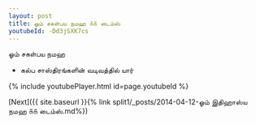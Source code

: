 ```yaml
---
layout: post
title: ஓம் சகள்பய நமஹ ௧௧ டைம்ஸ்
youtubeId: -Dd3jSXK7cs
---
```

 
 
 ஓம் சகள்பய நமஹ  
 
 -  கல்ப சாஸ்திரங்களின் வடிவத்தில் யார் 
 
  
 
  
 
 
 
 
 
 


{% include youtubePlayer.html id=page.youtubeId %}
 
[Next]({{ site.baseurl }}{% link  split1/_posts/2014-04-12-ஓம் இதிஹாஸ்ய நமஹ ௧௧ டைம்ஸ்.md%})
 
